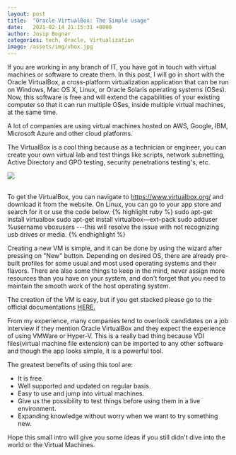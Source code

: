 ```yaml
---
layout: post
title:  "Oracle VirtualBox: The Simple usage"
date:   2021-02-14 21:15:31 +0000
author: Josip Bognar
categories: tech, Oracle, Virtualization
image: /assets/img/vbox.jpg
---
```

If you are working in any branch of IT, you have got in touch with virtual machines or software to create them. In this post, I will go in short with the Oracle VirtualBox, a cross-platform virtualization application that can be run on Windows, Mac OS X, Linux, or Oracle Solaris operating systems (OSes).
Now, this software is free and will extend the capabilities of your existing computer so that it can run multiple OSes, inside multiple virtual machines, at the same time. 

A lot of companies are using virtual machines hosted on AWS, Google, IBM, Microsoft Azure and other cloud platforms.

The VirtualBox is a cool thing because as a technician or engineer, you can create your own virtual lab and test things like scripts, network subnetting, Active Directory and GPO testing, security penetrations testing's, etc.

<img src="{{ page.image }}">
<br><br>

To get the VirtualBox, you can navigate to <a href="https://www.virtualbox.org/">https://www.virtualbox.org/</a> and download it from the website. On Linux, you can go to your app store and search for it or use the code below.
{% highlight ruby %}
sudo apt-get install virtualbox
sudo apt-get install virtualbox—ext–pack
sudo adduser %username vboxusers ---this will resolve the issue with not recognizing usb drives or media.
{% endhighlight %}

Creating a new VM is simple, and it can be done by using the wizard after pressing on "New" button. Depending on desired OS, there are already pre-built profiles for some usual and most used operating systems and their flavors. There are also some things to keep in the mind, never assign more resources than you have on your system, and don't forget that you need to maintain the smooth work of the host operating system.

The creation of the VM is easy, but if you get stacked please go to the official documentations <a href="https://www.virtualbox.org/manual/UserManual.html#intro-starting-vm-first-time">HERE.</a>

From my experience, many companies tend to overlook candidates on a job interview if they mention Oracle VirtualBox and they expect the experience of using VMWare or Hyper-V. This is a really bad thing because VDI files(virtual machine file extension) can be imported to any other software and though the app looks simple, it is a powerful tool.

The greatest benefits of using this tool are:
- It is free.
- Well supported and updated on regular basis.
- Easy to use and jump into virtual machines.
- Give us the possibility to test things before using them in a live environment.
- Expanding knowledge without worry when we want to try something new.

Hope this small intro will give you some ideas if you still didn't dive into the world or the Virtual Machines.